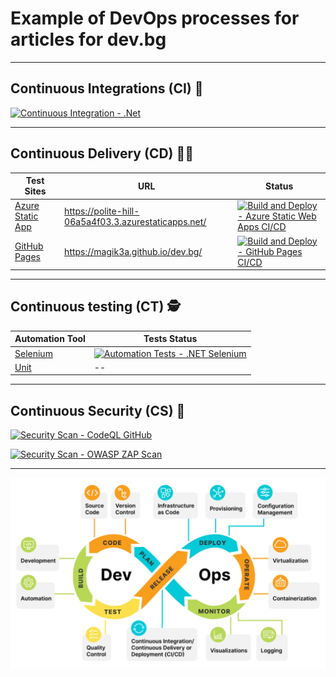 ﻿# Example of DevOps processes for articles for dev.bg

---

## Continuous Integrations (CI) 👷‍

[![Continuous Integration - .Net](https://github.com/Magik3a/dev.bg/actions/workflows/continuous-integration-blazorapp1.yml/badge.svg)](https://github.com/Magik3a/dev.bg/actions/workflows/continuous-integration-blazorapp1.yml)

---

## Continuous Delivery (CD) 👩‍🚀

| Test Sites | URL | Status | 
|--- | --- | --- |
| [Azure Static App](https://azure.microsoft.com/en-us/products/app-service/static) | https://polite-hill-06a5a4f03.3.azurestaticapps.net/ | [![Build and Deploy - Azure Static Web Apps CI/CD](https://github.com/Magik3a/dev.bg/actions/workflows/azure-static-web-apps-polite-hill-06a5a4f03.yml/badge.svg)](https://github.com/Magik3a/dev.bg/actions/workflows/azure-static-web-apps-polite-hill-06a5a4f03.yml) |
| [GitHub Pages](https://pages.github.com/) | https://magik3a.github.io/dev.bg/ | [![Build and Deploy - GitHub Pages CI/CD](https://github.com/Magik3a/dev.bg/actions/workflows/gh-pages-blazorapp1.yml/badge.svg)](https://github.com/Magik3a/dev.bg/actions/workflows/gh-pages-blazorapp1.yml) |

---

## Continuous testing (CT) 🕵️‍

| Automation Tool | Tests Status |
|--- | --- |
| [Selenium](https://www.selenium.dev/) | [![Automation Tests - .NET Selenium](https://github.com/Magik3a/dev.bg/actions/workflows/gh-pages-selenium-tests.yml/badge.svg)](https://github.com/Magik3a/dev.bg/actions/workflows/gh-pages-selenium-tests.yml) | 
| [Unit](https://learn.microsoft.com/en-us/dotnet/core/testing/unit-testing-with-mstest)  | -- | 

---

## Continuous Security (CS) 👮‍

[![Security Scan - CodeQL GitHub](https://github.com/Magik3a/dev.bg/actions/workflows/codeql.yml/badge.svg)](https://github.com/Magik3a/dev.bg/actions/workflows/codeql.yml)

[![Security Scan - OWASP ZAP Scan](https://github.com/Magik3a/dev.bg/actions/workflows/gh-pages-security-scan.yml/badge.svg)](https://github.com/Magik3a/dev.bg/actions/workflows/gh-pages-security-scan.yml)

---

![DevOps](https://github.com/Magik3a/dev.bg/blob/main/articles/dev-ops-diagram.png?raw=true)